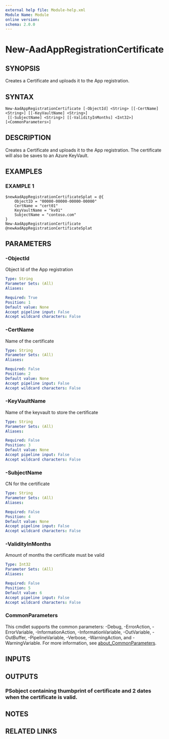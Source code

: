 ```yaml
---
external help file: Module-help.xml
Module Name: Module
online version:
schema: 2.0.0
---
```


# New-AadAppRegistrationCertificate

## SYNOPSIS
Creates a Certificate and uploads it to the App registration.

## SYNTAX

```
New-AadAppRegistrationCertificate [-ObjectId] <String> [[-CertName] <String>] [[-KeyVaultName] <String>]
 [[-SubjectName] <String>] [[-ValidityInMonths] <Int32>] [<CommonParameters>]
```

## DESCRIPTION
Creates a Certificate and uploads it to the App registration.
The certificate will also be saves to an Azure KeyVault.

## EXAMPLES

### EXAMPLE 1
```
$newAadAppRegistrationCertificateSplat = @{
    ObjectID = "00000-00000-00000-00000"
    CertName = "cert01"
    KeyVaultName = "kv01"
    SubjectName = "contoso.com"
}
New-AadAppRegistrationCertificate @newAadAppRegistrationCertificateSplat
```

## PARAMETERS

### -ObjectId
Object Id of the App registration

```yaml
Type: String
Parameter Sets: (All)
Aliases:

Required: True
Position: 1
Default value: None
Accept pipeline input: False
Accept wildcard characters: False
```

### -CertName
Name of the certificate

```yaml
Type: String
Parameter Sets: (All)
Aliases:

Required: False
Position: 2
Default value: None
Accept pipeline input: False
Accept wildcard characters: False
```

### -KeyVaultName
Name of the keyvault to store the certificate

```yaml
Type: String
Parameter Sets: (All)
Aliases:

Required: False
Position: 3
Default value: None
Accept pipeline input: False
Accept wildcard characters: False
```

### -SubjectName
CN for the certificate

```yaml
Type: String
Parameter Sets: (All)
Aliases:

Required: False
Position: 4
Default value: None
Accept pipeline input: False
Accept wildcard characters: False
```

### -ValidityInMonths
Amount of months the certificate must be valid

```yaml
Type: Int32
Parameter Sets: (All)
Aliases:

Required: False
Position: 5
Default value: 6
Accept pipeline input: False
Accept wildcard characters: False
```

### CommonParameters
This cmdlet supports the common parameters: -Debug, -ErrorAction, -ErrorVariable, -InformationAction, -InformationVariable, -OutVariable, -OutBuffer, -PipelineVariable, -Verbose, -WarningAction, and -WarningVariable. For more information, see [about_CommonParameters](http://go.microsoft.com/fwlink/?LinkID=113216).

## INPUTS

## OUTPUTS

### PSobject containing thumbprint of certificate and 2 dates when the certificate is valid.
## NOTES

## RELATED LINKS
